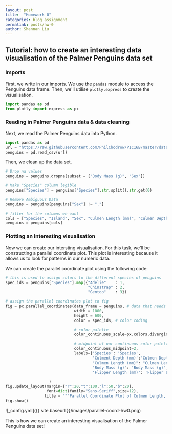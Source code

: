 ```yaml
---
layout: post
title:  "Homework 0"
categories: blog assignment
permalink: posts/hw-0
author: Shannan Liu
---
```


## Tutorial: how to create an interesting data visualisation of the Palmer Penguins data set

### Imports
First, we write in our imports. We use the `pandas` module to access the Penguins data frame. Then, we'll utilise `plotly.express` to create the visualisation.
```python
import pandas as pd
from plotly import express as px
```
### Reading in Palmer Penguins data & data cleaning
Next, we read the Palmer Penguins data into Python.
```python
import pandas as pd
url = "https://raw.githubusercontent.com/PhilChodrow/PIC16B/master/datasets/palmer_penguins.csv"
penguins = pd.read_csv(url)
```

Then, we clean up the data set.
```python
# Drop na values
penguins = penguins.dropna(subset = ["Body Mass (g)", "Sex"])

# Make "Species" column legible
penguins["Species"] = penguins["Species"].str.split().str.get(0)

# Remove Ambiguous Data
penguins = penguins[penguins["Sex"] != "."]

# filter for the columns we want
cols = ["Species", "Island", "Sex", "Culmen Length (mm)", "Culmen Depth (mm)", "Flipper Length (mm)", "Body Mass (g)"]
penguins = penguins[cols]
```

### Plotting an interesting visualisation
Now we can create our intersting visualisation. For this task, we'll be constructing a parallel coordinate plot. This plot is interesting because it allows us to look for patterns in our numeric data.

We can create the parallel coordinate plot using the following code:
```python
# this is used to assign colors to the different species of penguins
spec_ids = penguins["Species"].map({"Adelie"    : 1,
                                    "Chinstrap" : 2,
                                    "Gentoo"    : 3})

# assign the parallel coordinates plot to fig
fig = px.parallel_coordinates(data_frame = penguins, # data that needs to be plotted
                              width = 1000,
                              height = 600,
                              color = spec_ids, # color coding

                              # color palette
                              color_continuous_scale=px.colors.diverging.Tealrose,

                              # midpoint of our continuous color palette
                              color_continuous_midpoint=2,
                              labels={'Species': 'Species',
                                      'Culment Depth (mm)':'Culmen Depth (mm)',
                                      "Culmen Length (mm)": "Culmen Length (mm)",
                                      "Body Mass (g)": "Body Mass (g)",
                                      'Flipper Length (mm)': 'Flipper Length (mm)'}

                   )
fig.update_layout(margin={"r":20,"t":100,"l":50,"b":20},
                  font=dict(family="Sans-Seriff",size=12),
                 title = """Parallel Coordinate Plot of Culmen Length, Culmen Depth,Flipper Length, and Body Mass""")
fig.show()
```
![_config.yml]({{ site.baseurl }}/images/parallel-coord-hw0.png)

This is how we can create an interesting visualisation of the Palmer Penguins data set!

